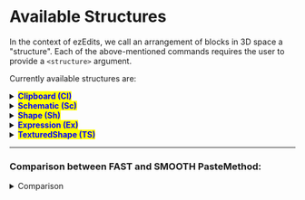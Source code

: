 # Available Structures

In the context of ezEdits, we call an arrangement of blocks in 3D space a "structure". Each of the above-mentioned commands requires the user to provide a `<structure>` argument.

Currently available structures are:

<details>

<summary><mark style="color:blue;"><strong>Clipboard (Cl)</strong></mark></summary>

A structure based on your current WorldEdit Clipboard (//copy).

Syntax: <mark style="color:orange;">`Clipboard`</mark>

Abbr.: <mark style="color:orange;">`Cl`</mark>

Options:

* <mark style="color:blue;">**Origin (O)**</mark>. Defaults to INHERENT.
  * INHERENT (I) will use the position it was copied at
  * CENTER (C) will use the geometric center of the clipboard
* <mark style="color:blue;">**PasteMethod (PM**</mark><mark style="color:blue;">)</mark>. Defaults to FAST. See [#comparison-between-fast-and-smooth-pastemethod](available-structures.md#comparison-between-fast-and-smooth-pastemethod "mention")
  * FAST (fast): Default unaltered pasting of clipboards, like //paste
  * SMOOTHED (smooth): Applies interpolation when the placement cannot be matched into the world grid, e.g. when placing with a 45° rotated orientation. Has a slightly more smoothed look to it, which may preferred for freely rotated placements.
  * See [#comparison-between-fast-and-smooth-pastemethod](available-structures.md#comparison-between-fast-and-smooth-pastemethod "mention")

- Example: <mark style="color:orange;">`Clipboard(Origin:INHERENT,PasteMethod:SMOOTHED)`</mark> <mark style="color:orange;">or</mark> <mark style="color:orange;">`Cl(O:I,PM:smooth)`</mark>

</details>

<details>

<summary><mark style="color:blue;"><strong>Schematic (Sc)</strong></mark></summary>

A structure based on a schematic file.

Syntax: <mark style="color:orange;">`Schematic(Filename:<name>,...)`</mark>

Abbr.: <mark style="color:orange;">`Sc(N:<name>,...)`</mark>

Mandatory parameters:

* <mark style="color:orange;">**Filename (N)**</mark>. The filename of the schematic you want to place.

Options:

* <mark style="color:blue;">**Format (F)**</mark>. Format of the schematic file. Defaults to sponge.3 (or FAWE's fast if you're using FAWE). The default value should work for the majority of cases.
* <mark style="color:blue;">**Origin (O)**</mark>. Defaults to INHERENT.
  * INHERENT (I) will use the position it was copied at.
  * CENTER (C) will use the center of the clipboard's region as the origin instead.
* <mark style="color:blue;">**PasteMethod (PM**</mark><mark style="color:blue;">)</mark>. Defaults to FAST.
  * FAST (fast): Default unaltered pasting of clipboards, like //paste
  * SMOOTHED (smooth): Applies interpolation when the placement cannot be matched into the world grid, e.g. when placing with a 45° rotated orientation. Has a slightly more smoothed look to it, which may preferred for freely rotated placements.
  * See [#comparison-between-fast-and-smooth-pastemethod](available-structures.md#comparison-between-fast-and-smooth-pastemethod "mention")

</details>

<details>

<summary><mark style="color:blue;"><strong>Shape (Sh)</strong></mark></summary>

An expression-based shape. EzEdits provides plenty of predefined ones. Material defined by a pattern.

Syntax: <mark style="color:orange;">`Shape(Shape:<shape>,Pattern:<pattern>)`</mark>

Abbr.: <mark style="color:orange;">`Sh(S:<shape>,P:<pattern>)`</mark>

Mandatory Parameters:

* <mark style="color:orange;">**`Shape`**</mark> (<mark style="color:orange;">**`S`**</mark>). Well, defines the shape of the Shape structure. Additional parameters are given within the parenthesis after. Available shapes are:
  *   `Cone`

      ![](../../.gitbook/assets/StructuresShapesCone.png)
  *   `Crystal([Sides:<sides>],[Extrusion:<value>])`

      ![](../../.gitbook/assets/StructuresShapesCrystal.gif)
  *   `Cuboid`

      ![](../../.gitbook/assets/StructuresShapesCuboid.png)
  *   `Curl`

      ![](../../.gitbook/assets/StructuresShapesCurl.png)
  *   `Cylinder`

      ![](../../.gitbook/assets/StructuresShapesCylinder.png)
  *   `Ellipsoid`

      ![](../../.gitbook/assets/StructuresShapesEllipsoid.png)
  *   `Fur`

      ![](../../.gitbook/assets/StructuresShapesFur.png)
  *   `Heart`

      ![](../../.gitbook/assets/StructuresShapesHeart.png)
  *   `Jellybean`

      ![](../../.gitbook/assets/StructuresShapesJellybean.png)
  *   `Leaf`

      ![](../../.gitbook/assets/StructuresShapesLeaf.png)
  *   `Lemon`

      ![](../../.gitbook/assets/StructuresShapesLemon.png)
  *   `Onion`

      ![](../../.gitbook/assets/StructuresShapesOnion.png)
  *   `Polygon([Sides:<sides>])`

      ![](../../.gitbook/assets/StructuresShapesPolygon.gif)
  *   `Pyramid([Sides:<sides>])`

      ![](../../.gitbook/assets/StructuresShapesPyramid.gif)
  *   `Supersphere(Exponent:<exponent>)`

      ![](../../.gitbook/assets/StructuresShapesSupersphere.gif)
  *   `Tetrahedron`

      ![](../../.gitbook/assets/StructuresShapesTetrahedron.png)
  *   `Torus(Thickness:<value>)`

      ![](../../.gitbook/assets/StructuresShapesTorus.gif)
  * `=<expression>`
    * In addition to predefined shapes, you can also define your own shape with a WorldEdit expression.
    * For example, this expression will create spirals:\
      <mark style="color:blue;">`Shape(S:`</mark><mark style="color:blue;">**`=x+=sin(2*pi*y)/2;z+=cos(2*pi*y)/2;x*x+z*z<0.3^2`**</mark><mark style="color:blue;">`,P:clay)`</mark>
* <mark style="color:orange;">**`Pattern`**</mark> (<mark style="color:orange;">**`P`**</mark>). The pattern which the shape should be made of.
  * Note: Commas `,` being part of the argument breaks the input parser. If you want to use a pattern that uses commas then you need to put your Pattern argument in quotes: E.g. <mark style="color:blue;">`Sh(S:Cone,Pattern:`</mark><mark style="color:blue;">**`"dirt,diamond_block"`**</mark><mark style="color:blue;">`)`</mark>

</details>

<details>

<summary><mark style="color:blue;"><strong>Expression (Ex)</strong></mark></summary>

An expression-based shape. One expression defines both the shape and the texturing.

Syntax: <mark style="color:orange;">`Expression(Expression:=<expression>,Palette:<palette>)`</mark>

Abbr.: <mark style="color:orange;">`Ex(E:=<expression>,P:<palette>)`</mark>

Mandatory Parameters:

* <mark style="color:orange;">**Expression (E)**</mark>. Input variables are `x`, `y`, and `z`, all between \[-1,1]. `x=0`,`y=0`,`z=0` is the origin of the structure.
  * If the expression f(x,y,z) evaluates as _f_≤_0_, 0 or negative, then the position will be air.
  * If it evaluates as _1>f>0_, between 0 and 1, then the according palette block is placed.
  * Otherwise, any value 1 or larger will place the last palette block.
* <mark style="color:orange;">**Palette (P)**</mark>. The set of blocks of which the structure should be made of.
  * Note: Commas `,` being part of the argument breaks the input parser. If you want to use a palette that uses commas then you need to put your Palette argument in quotes: E.g. `Ex(E:=y*.5+.5,Palette:`**`"##GlowOrange,-##GlowPurple"`**`)`

</details>

<details>

<summary><mark style="color:blue;"><strong>TexturedShape (TS)</strong></mark></summary>

An expression-based shape with an expression-based texturing. The Shape parameter defines its shape. The Palette and Texturing-Shape parameters define its material.

Syntax: <mark style="color:orange;">`TexturedShape(Shape:<shape>,TexturingShape:<shape>,Palette:<palette>)`</mark>

Abbr.: <mark style="color:orange;">`TS(S:<shape>,T:<shape>,P:<palette>)`</mark>

Mandatory Parameters:

* <mark style="color:orange;">**Shape (S)**</mark>. See [Shape Structure](available-structures.md#shape-sh).
* <mark style="color:orange;">**TexturingShape (T)**</mark>. Defines which parts of the shape are painted with which blocks of the palette. Accepts a shape, just like the Shape Parameter.
* <mark style="color:orange;">**Palette (P)**</mark><mark style="color:orange;">.</mark> The set of blocks of which the shape should be made of.
  * Note: Commas `,` being part of the argument breaks the input parser. If you want to use a palette that uses commas then you need to put your Palette argument in quotes: E.g. `TS(S:Cone,T:=y*.5+.5;Palette:`**`"dirt,diamond_block"`**`)`

</details>

***

### Comparison between FAST and SMOOTH PasteMethod:

<details>

<summary>Comparison</summary>

Let's say this is our clipboard or our schematic:

<img src="../../.gitbook/assets/StructuresPasteMethod_example1.png" alt="" data-size="original">

Here's how it would look pasted at an odd angle when using

* `PasteMethod:FAST`&#x20;

<img src="../../.gitbook/assets/StructuresPasteMethod_example2.png" alt="" data-size="original">

* vs `PasteMethod:SMOOTHED`

<img src="../../.gitbook/assets/StructuresPasteMethod_example3.png" alt="" data-size="original">

Or when pasted a significantly larger size:

* `PasteMethod:FAST`

<img src="../../.gitbook/assets/StructuresPasteMethod_example4.png" alt="" data-size="original">

* vs `PasteMethod:SMOOTHED`

<img src="../../.gitbook/assets/StructuresPasteMethod_example5.png" alt="" data-size="original">

There's also an additional parameter to the SMOOTHED PasteMethod: The `FillBias`. It allows you to specify whether the tool should try to place _more_ blocks or try to place _less_ blocks. This could be particularly helpful for e.g., particularly thin structures.

Let's say this curved one-block thick sheet is our clipboard/schematic now.

<img src="../../.gitbook/assets/StructuresPasteMethod_example6.png" alt="" data-size="original">

Here's how _it_ would look pasted **at an odd angle** when using&#x20;

* `//paste` or`PasteMethod:FAST`

<img src="../../.gitbook/assets/StructuresPasteMethod_example7.png" alt="" data-size="original">

* compared to `PasteMethod:SMOOTHED`

<img src="../../.gitbook/assets/StructuresPasteMethod_example9.png" alt="" data-size="original">

* compared to `PasteMethod:SMOOTHED,FillBias:3` (default FillBias is 1.0)

<img src="../../.gitbook/assets/StructuresPasteMethod_example8.png" alt="" data-size="original">

* compared to a GIF going from `Fillbias:`**`0.25`** up to `Fillbias:`**`3.0`**

<img src="../../.gitbook/assets/StructuresPasteMethod_example10.gif" alt="" data-size="original">

</details>
